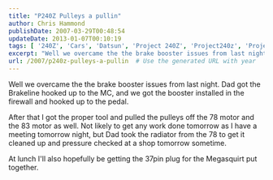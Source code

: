 ```yaml
---
title: "P240Z Pulleys a pullin"
author: Chris Hammond
publishDate: 2007-03-29T00:48:54
updateDate: 2013-01-07T00:10:19
tags: [ '240Z', 'Cars', 'Datsun', 'Project 240Z', 'Project240z', 'Project240Zcom' ]
excerpt: "Well we overcame the the brake booster issues from last night. Dad got the Brakeline hooked up to the MC, and we got the booster installed in the firewall and hooked up to the pedal. After that I got the proper tool and pulled the pulleys off the 78 motor and the 83 motor as well. Not likely to get any work done tomorrow as I have a meeting tomorrow night, but Dad took the radiator from the 78 to get it cleaned up and pressure checked at a shop tomorrow sometime. At lunch I'll also hopefully be getting the 37pin plug for the Megasquirt put..."
url: /2007/p240z-pulleys-a-pullin  # Use the generated URL with year
---
```

<P>Well we overcame the the brake booster issues from last night. Dad got the Brakeline hooked up to the MC, and we got the booster installed in the firewall and hooked up to the pedal.</P> <P>After that I got the proper tool and pulled the pulleys off the 78 motor and the 83 motor as well. Not likely to get any work done tomorrow as I have a meeting tomorrow night, but Dad took the radiator from the 78 to get it cleaned up and pressure checked at a shop tomorrow sometime.</P> <P>At lunch I'll also hopefully be getting the 37pin plug for the Megasquirt put together.</P>
